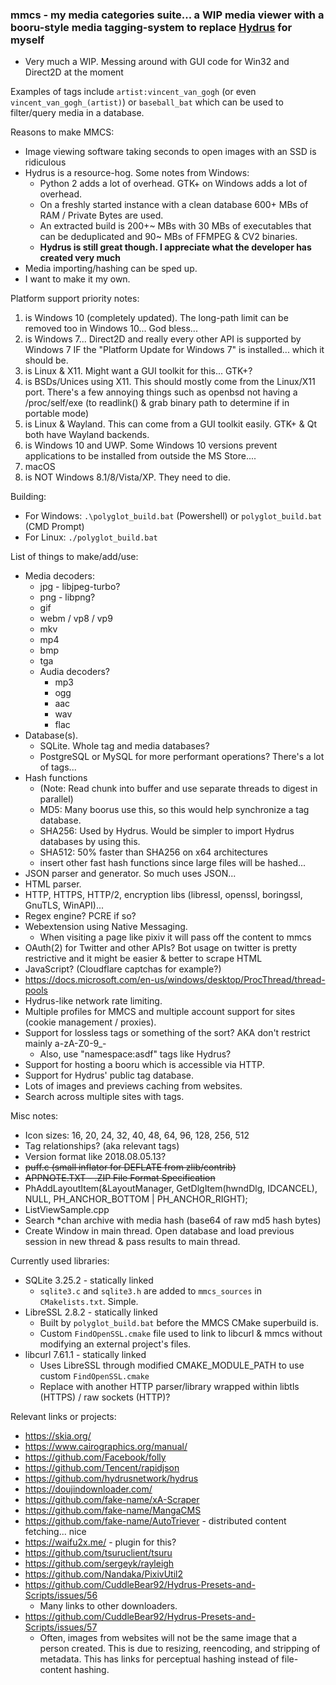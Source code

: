 
### mmcs - my media categories suite... a WIP media viewer with a booru-style media tagging-system to replace [Hydrus](https://github.com/hydrusnetwork/hydrus) for myself
- Very much a WIP. Messing around with GUI code for Win32 and Direct2D at the moment

Examples of tags include `artist:vincent_van_gogh` (or even `vincent_van_gogh_(artist)`) or `baseball_bat` which can be used to filter/query media in a database.

Reasons to make MMCS:
- Image viewing software taking seconds to open images with an SSD is ridiculous
- Hydrus is a resource-hog. Some notes from Windows:
  - Python 2 adds a lot of overhead. GTK+ on Windows adds a lot of overhead.
  - On a freshly started instance with a clean database 600+ MBs of RAM / Private Bytes are used.
  - An extracted build is 200+~ MBs with 30 MBs of executables that can be deduplicated and 90~ MBs of FFMPEG & CV2 binaries.
  - **Hydrus is still great though. I appreciate what the developer has created very much**
- Media importing/hashing can be sped up.
- I want to make it my own.

Platform support priority notes:
1. is Windows 10 (completely updated). The long-path limit can be removed too in Windows 10... God bless...
2. is Windows 7... Direct2D and really every other API is supported by Windows 7 IF the "Platform Update for Windows 7" is installed... which it should be.
3. is Linux & X11. Might want a GUI toolkit for this... GTK+?
4. is BSDs/Unices using X11. This should mostly come from the Linux/X11 port. There's a few annoying things such as openbsd not having a /proc/self/exe (to readlink() & grab binary path to determine if in portable mode)
5. is Linux & Wayland. This can come from a GUI toolkit easily. GTK+ & Qt both have Wayland backends.
6. is Windows 10 and UWP. Some Windows 10 versions prevent applications to be installed from outside the MS Store....
7. macOS
8. is NOT Windows 8.1/8/Vista/XP. They need to die.

Building:
- For Windows: `.\polyglot_build.bat` (Powershell) or `polyglot_build.bat` (CMD Prompt)
- For Linux: `./polyglot_build.bat`

List of things to make/add/use:
- Media decoders:
  - jpg - libjpeg-turbo? 
  - png - libpng?
  - gif
  - webm / vp8 / vp9
  - mkv
  - mp4
  - bmp
  - tga
  - Audia decoders?
    - mp3
    - ogg
    - aac
    - wav
    - flac
- Database(s).
  - SQLite. Whole tag and media databases?
  - PostgreSQL or MySQL for more performant operations? There's a lot of tags...
- Hash functions
  - (Note: Read chunk into buffer and use separate threads to digest in parallel)
  - MD5: Many boorus use this, so this would help synchronize a tag database.
  - SHA256: Used by Hydrus. Would be simpler to import Hydrus databases by using this.
  - SHA512: 50% faster than SHA256 on x64 architectures
  - insert other fast hash functions since large files will be hashed...
- JSON parser and generator. So much uses JSON... 
- HTML parser.
- HTTP, HTTPS, HTTP/2, encryption libs (libressl, openssl, boringssl, GnuTLS, WinAPI)...
- Regex engine? PCRE if so?
- Webextension using Native Messaging.
  - When visiting a page like pixiv it will pass off the content to mmcs
- OAuth(2) for Twitter and other APIs? Bot usage on twitter is pretty restrictive and it might be easier & better to scrape HTML
- JavaScript? (Cloudflare captchas for example?)
- https://docs.microsoft.com/en-us/windows/desktop/ProcThread/thread-pools
- Hydrus-like network rate limiting.
- Multiple profiles for MMCS and multiple account support for sites (cookie management / proxies).
- Support for lossless tags or something of the sort? AKA don't restrict mainly a-zA-Z0-9_-
  - Also, use "namespace:asdf" tags like Hydrus?
- Support for hosting a booru which is accessible via HTTP.
- Support for Hydrus' public tag database.
- Lots of images and previews caching from websites.
- Search across multiple sites with tags.

Misc notes:
- Icon sizes: 16, 20, 24, 32, 40, 48, 64, 96, 128, 256, 512
- Tag relationships? (aka relevant tags)
- Version format like 2018.08.05.13?
- ~~puff.c (small inflator for DEFLATE from zlib/contrib)~~
- ~~APPNOTE.TXT - .ZIP File Format Specification~~
- PhAddLayoutItem(&LayoutManager, GetDlgItem(hwndDlg, IDCANCEL), NULL, PH_ANCHOR_BOTTOM | PH_ANCHOR_RIGHT);
- ListViewSample.cpp
- Search \*chan archive with media hash (base64 of raw md5 hash bytes)
- Create Window in main thread. Open database and load previous session in new thread & pass results to main thread.

Currently used libraries:
- SQLite 3.25.2 - statically linked
  - `sqlite3.c` and `sqlite3.h` are added to `mmcs_sources` in `CMakelists.txt`. Simple.
- LibreSSL 2.8.2 - statically linked
  - Built by `polyglot_build.bat` before the MMCS CMake superbuild is.
  - Custom `FindOpenSSL.cmake` file used to link to libcurl & mmcs without modifying an external project's files.
- libcurl 7.61.1 - statically linked
  - Uses LibreSSL through modified CMAKE_MODULE_PATH to use custom `FindOpenSSL.cmake`
  - Replace with another HTTP parser/library wrapped within libtls (HTTPS) / raw sockets (HTTP)?

Relevant links or projects:
- https://skia.org/
- https://www.cairographics.org/manual/
- https://github.com/Facebook/folly
- https://github.com/Tencent/rapidjson
- https://github.com/hydrusnetwork/hydrus
- https://doujindownloader.com/
- https://github.com/fake-name/xA-Scraper
- https://github.com/fake-name/MangaCMS
- https://github.com/fake-name/AutoTriever - distributed content fetching... nice
- https://waifu2x.me/ - plugin for this?
- https://github.com/tsuruclient/tsuru
- https://github.com/sergeyk/rayleigh
- https://github.com/Nandaka/PixivUtil2
- https://github.com/CuddleBear92/Hydrus-Presets-and-Scripts/issues/56
  - Many links to other downloaders.
- https://github.com/CuddleBear92/Hydrus-Presets-and-Scripts/issues/57
  - Often, images from websites will not be the same image that a person created. This is due to resizing, reencoding, and stripping of metadata. This has links for perceptual hashing instead of file-content hashing.
